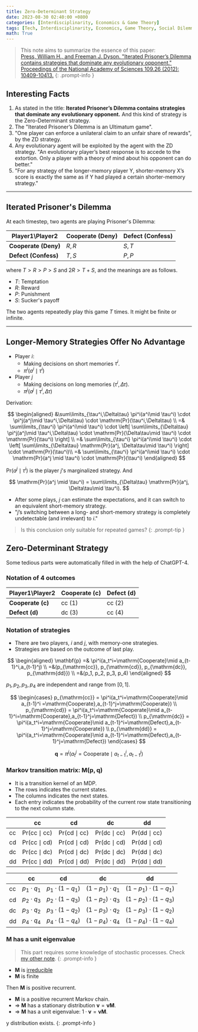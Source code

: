 ```yaml
---
title: Zero-Determinant Strategy
date: 2023-08-30 02:40:00 +0800
categories: [Interdisciplinarity, Economics & Game Theory]
tags: [Tech, Interdisciplinarity, Economics, Game Theory, Social Dilemma, Multi Agents, Classic]
math: True
---
```


> This note aims to summarize the essence of this paper:  
> [Press, William H., and Freeman J. Dyson. "Iterated Prisoner’s Dilemma contains strategies that dominate any evolutionary opponent." Proceedings of the National Academy of Sciences 109.26 (2012): 10409-10413.](https://www.pnas.org/doi/pdf/10.1073/pnas.1206569109)
{: .prompt-info }


## Interesting Facts

1. As stated in the title: **Iterated Prisoner’s Dilemma contains strategies that dominate any evolutionary opponent.** And this kind of strategy is the Zero-Determinant strategy.
2. The "Iterated Prisoner’s Dilemma is an Ultimatum game".
3. "One player can enforce a unilateral claim to an unfair share of rewards", by the ZD strategy.
4. Any evolutionary agent will be exploited by the agent with the ZD strategy. "An evolutionary player’s best response is to accede to the extortion. Only a player with a theory of mind about his opponent can do better."
5. "For any strategy of the longer-memory player Y, shorter-memory X’s score is exactly the same as if Y had played a certain shorter-memory strategy."

---

## Iterated Prisoner's Dilemma

At each timestep, two agents are playing Prisoner's Dilemma:

| Player1\Player2      | Cooperate (Deny) | Defect (Confess) |
| -------------------- | ---------------- | ---------------- |
| **Cooperate (Deny)** | $R,R$            | $S,T$            |
| **Defect (Confess)** | $T,S$            | $P,P$            |

where $T > R > P > S$ and $2R > T+S$, and the meanings are as follows.
- $T$: Temptation
- $R$: Reward
- $P$: Punishment
- $S$: Sucker's payoff

The two agents repeatedly play this game $T$ times. It might be finite or infinite.

---

## Longer-Memory Strategies Offer No Advantage

- Player $i$:
  - Making decisions on short memories $\tau^i$.
  - $\pi^i(a^i\mid \tau^i)$
- Player $j$
  - Making decisions on long memories $(\tau^i,\Delta\tau)$.
  - $\pi^j(a^j\mid \tau^i,\Delta\tau)$

Derivation:

$$
\begin{aligned}
    &\sum\limits_{\tau^i,\Delta\tau} 
    \pi^i(a^i\mid \tau^i) \cdot
    \pi^j(a^j\mid \tau^i,\Delta\tau) \cdot
    \mathrm{Pr}(\tau^i,\Delta\tau) \\
    =& \sum\limits_{\tau^i} \pi^i(a^i\mid \tau^i) \cdot
    \left[
        \sum\limits_{\Delta\tau} \pi^j(a^j\mid \tau^i,\Delta\tau)
        \cdot \mathrm{Pr}(\Delta\tau\mid \tau^i) \cdot \mathrm{Pr}(\tau^i)
    \right] \\
    =& \sum\limits_{\tau^i} \pi^i(a^i\mid \tau^i)  \cdot
    \left[ \sum\limits_{\Delta\tau} \mathrm{Pr}(a^j, \Delta\tau\mid \tau^i) \right]
    \cdot \mathrm{Pr}(\tau^i)\\
    =& \sum\limits_{\tau^i} \pi^i(a^i\mid \tau^i) \cdot \mathrm{Pr}(a^j \mid \tau^i) \cdot \mathrm{Pr}(\tau^i)
\end{aligned}
$$

$\mathrm{Pr}(a^j \mid \tau^i)$ is the player $j$'s marginalized strategy. And

$$
\mathrm{Pr}(a^j \mid \tau^i) = \sum\limits_{\Delta\tau} \mathrm{Pr}(a^j, \Delta\tau\mid \tau^i).
$$

- After some plays, $j$ can estimate the expectations, and it can switch to an equivalent short-memory strategy.
- "$j$’s switching between a long- and short-memory strategy is completely undetectable (and irrelevant) to $i$."

> Is this conclusion only suitable for repeated games?
{: .prompt-tip }

## Zero-Determinant Strategy

Some tedious parts were automatically filled in with the help of ChatGPT-4.

### Notation of 4 outcomes

| Player1\Player2      | Cooperate (c)     | Defect (d)        |
| -------------------- | ----------------  | ----------------  |
| **Cooperate (c)**    | $\mathrm{cc}$ (1) | $\mathrm{cc}$ (2) |
| **Defect (d)**       | $\mathrm{dc}$ (3) | $\mathrm{cc}$ (4) |

### Notation of strategies
- There are two players, $i$ and $j$, with memory-one strategies.
- Strategies are based on the outcome of last play.

$$
\begin{aligned}
\mathbf{p} =& \pi^i(a_t^i=\mathrm{Cooperate}\mid a_{t-1}^i,a_{t-1}^j) \\
=&(p_{\mathrm{cc}}, p_{\mathrm{cd}}, p_{\mathrm{dc}}, p_{\mathrm{dd}}) \\
=&(p_1, p_2, p_3, p_4)
\end{aligned}
$$

$p_1, p_2, p_3, p_4$ are independent and range from $[0,1].$

$$
\begin{cases}
    p_{\mathrm{cc}} = \pi^i(a_t^i=\mathrm{Cooperate}\mid a_{t-1}^i =\mathrm{Cooperate},a_{t-1}^j=\mathrm{Cooperate}) \\
    p_{\mathrm{cd}} = \pi^i(a_t^i=\mathrm{Cooperate}\mid a_{t-1}^i=\mathrm{Cooperate},a_{t-1}^j=\mathrm{Defect}) \\
    p_{\mathrm{dc}} = \pi^i(a_t^i=\mathrm{Cooperate}\mid a_{t-1}^i=\mathrm{Defect},a_{t-1}^j=\mathrm{Cooperate}) \\
    p_{\mathrm{dd}} = \pi^i(a_t^i=\mathrm{Cooperate}\mid a_{t-1}^i=\mathrm{Defect},a_{t-1}^j=\mathrm{Defect})
\end{cases}
$$

$$
\mathbf{q} = \pi^j(a_t^j=\mathrm{Cooperate}\mid a_{t-1}^i,a_{t-1}^j)
$$

### Markov transition matrix: $\mathbf{M}(\mathbf{p}, \mathbf{q})$

- It is a transition kernel of an MDP.
- The rows indicates the current states.
- The columns indicates the next states.
- Each entry indicates the probability of the current row state transitioning to the next column state.


|               | $\mathrm{cc}$                              | $\mathrm{cd}$                           | $\mathrm{dc}$                           | $\mathrm{dd}$                           |
| ------------- | ------------------------------------------ | -------------------------------------- | -------------------------------------- | -------------------------------------- |
| $\mathrm{cc}$ | $\mathrm{Pr}(\mathrm{cc}\mid \mathrm{cc})$ | $\mathrm{Pr}(\mathrm{cd}\mid \mathrm{cc})$ | $\mathrm{Pr}(\mathrm{dc}\mid \mathrm{cc})$ | $\mathrm{Pr}(\mathrm{dd}\mid \mathrm{cc})$ |
| $\mathrm{cd}$ | $\mathrm{Pr}(\mathrm{cc}\mid \mathrm{cd})$ | $\mathrm{Pr}(\mathrm{cd}\mid \mathrm{cd})$ | $\mathrm{Pr}(\mathrm{dc}\mid \mathrm{cd})$ | $\mathrm{Pr}(\mathrm{dd}\mid \mathrm{cd})$ |
| $\mathrm{dc}$ | $\mathrm{Pr}(\mathrm{cc}\mid \mathrm{dc})$ | $\mathrm{Pr}(\mathrm{cd}\mid \mathrm{dc})$ | $\mathrm{Pr}(\mathrm{dc}\mid \mathrm{dc})$ | $\mathrm{Pr}(\mathrm{dd}\mid \mathrm{dc})$ |
| $\mathrm{dd}$ | $\mathrm{Pr}(\mathrm{cc}\mid \mathrm{dd})$ | $\mathrm{Pr}(\mathrm{cd}\mid \mathrm{dd})$ | $\mathrm{Pr}(\mathrm{dc}\mid \mathrm{dd})$ | $\mathrm{Pr}(\mathrm{dd}\mid \mathrm{dd})$ |


|               | $\mathrm{cc}$      | $\mathrm{cd}$      | $\mathrm{dc}$      | $\mathrm{dd}$         |
| ------------- | ------------------ | ------------------ | ------------------ | --------------------- |
| $\mathrm{cc}$ | $p_1\cdot q_1$     | $p_1\cdot (1-q_1)$ | $(1-p_1)\cdot q_1$ | $(1-p_1)\cdot(1-q_1)$ |
| $\mathrm{cd}$ | $p_2\cdot q_3$     | $p_2\cdot (1-q_3)$ | $(1-p_2)\cdot q_3$ | $(1-p_2)\cdot(1-q_3)$ |
| $\mathrm{dc}$ | $p_3\cdot q_2$     | $p_3\cdot (1-q_2)$ | $(1-p_3)\cdot q_2$ | $(1-p_3)\cdot(1-q_2)$ |
| $\mathrm{dd}$ | $p_4\cdot q_4$     | $p_4\cdot (1-q_4)$ | $(1-p_4)\cdot q_4$ | $(1-p_4)\cdot(1-q_4)$ |


<!-- - Each row sums up to $1.$ -->

### $\mathbf{M}$ has a unit eigenvalue

> This part requires some knowledge of stochastic processes. Check [my other note]({{site.baseurl}}/posts/Stochastic-Processes/).
{: .prompt-info }

- $\mathbf{M}$ is [irreducible]({{site.baseurl}}/posts/Stochastic-Processes/#irreducible-markov-chain)
- $\mathbf{M}$ is finite

Then $\mathbf{M}$ is positive recurrent.


- $\mathbf{M}$ is a positive recurrent Markov chain.
- $\Rightarrow$ $\mathbf{M}$ has a stationary distribution $\mathbf{v} = \mathbf{v} \mathbf{M}.$
- $\Rightarrow$ $\mathbf{M}$ has a unit eigenvalue: $1\cdot \mathbf{v} = \mathbf{v} \mathbf{M}.$

y distribution exists.
{: .prompt-info }









